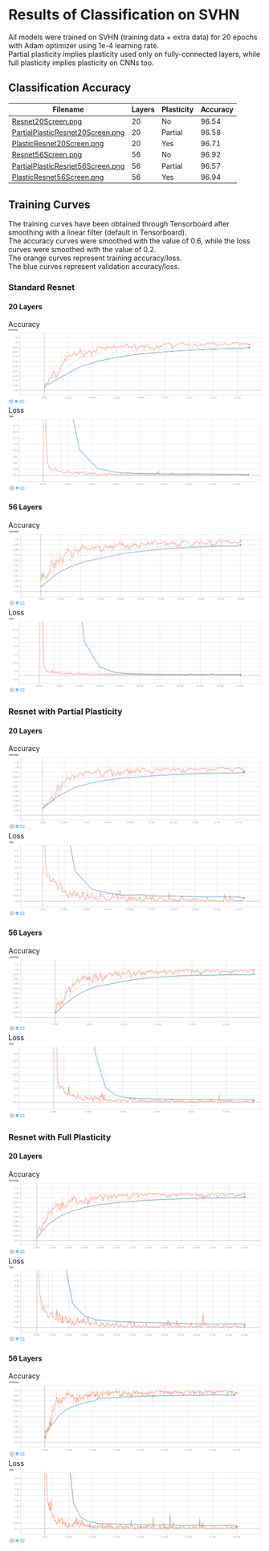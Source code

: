 # Results of Classification on SVHN
All models were trained on SVHN (training data + extra data) for 20 epochs with Adam optimizer using 1e-4 learning rate.<br />
Partial plasticity implies plasticity used only on fully-connected layers, while full plasticity implies plasticity on CNNs too.

## Classification Accuracy
| Filename                                                             | Layers | Plasticity | Accuracy |
| -------------------------------------------------------------------- | ------ | ---------- | -------- |
| [Resnet20Screen.png](Resnet20Screen.png)                             | 20     | No         | 96.54    |
| [PartialPlasticResnet20Screen.png](PartialPlasticResnet20Screen.png) | 20     | Partial    | 96.58    |
| [PlasticResnet20Screen.png](PlasticResnet20Screen.png)               | 20     | Yes        | 96.71    |
| [Resnet56Screen.png](Resnet56Screen.png)                             | 56     | No         | 96.92    |
| [PartialPlasticResnet56Screen.png](PartialPlasticResnet56Screen.png) | 56     | Partial    | 96.57    |
| [PlasticResnet56Screen.png](PlasticResnet56Screen.png)               | 56     | Yes        | 96.94    |

## Training Curves
The training curves have been obtained through Tensorboard after smoothing with a linear filter (default in Tensorboard).<br />
The accuracy curves were smoothed with the value of 0.6, while the loss curves were smoothed with the value of 0.2.<br />
The orange curves represent training accuracy/loss.<br />
The blue curves represent validation accuracy/loss.

### Standard Resnet
#### 20 Layers
Accuracy
![resnet20\_accuracy](Resnet20Acc.png)
Loss
![resnet20\_loss](Resnet20Loss.png)
#### 56 Layers
Accuracy
![resnet56\_accuracy](Resnet56Acc.png)
Loss
![resnet56\_loss](Resnet56Loss.png)

### Resnet with Partial Plasticity
#### 20 Layers
Accuracy
![partial\_plastic\_resnet20\_accuracy](PartialPlasticResnet20Acc.png)
Loss
![partial\_plastic\_resnet20\_loss](PartialPlasticResnet20Loss.png)
#### 56 Layers
Accuracy
![partial\_plastic\_resnet56\_accuracy](PartialPlasticResnet56Acc.png)
Loss
![partial\_plastic\_resnet56\_loss](PartialPlasticResnet56Loss.png)

### Resnet with Full Plasticity
#### 20 Layers
Accuracy
![plastic\_resnet20\_accuracy](PlasticResnet20Acc.png)
Loss
![plastic\_resnet20\_loss](PlasticResnet20Loss.png)
#### 56 Layers
Accuracy
![plastic\_resnet56\_accuracy](PlasticResnet56Acc.png)
Loss
![plastic\_resnet56\_loss](PlasticResnet56Loss.png)
